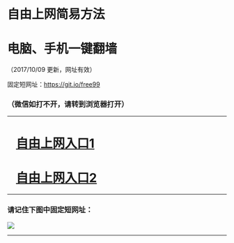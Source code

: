 ﻿# 自由上网简易方法

# 电脑、手机一键翻墙

（2017/10/09 更新，网址有效）

固定短网址：https://git.io/free99

### （微信如打不开，请转到浏览器打开）


***





# &nbsp;&nbsp; <a href="http://ft4544476.fwq-tz-1001.info/fwqtz01.html?t=10090017278 " target="_blank">自由上网入口1</a>
# &nbsp;&nbsp; <a href="http://ft495725220.fwq-tz-1002.info/fwqtz02.html?t=100900131482 " target="_blank">自由上网入口2</a>
***

### 请记住下图中固定短网址：

<img src="https://s3-us-west-2.amazonaws.com/fwq-1001/yjfq-20170905okok.png" /> 


***

